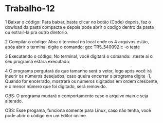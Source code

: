 # Trabalho-12

1 Baixar o código: Para baixar, basta clicar no botão (Code) depois, faz o dowload da pasta compacta e depois pode abrir o codigo dentro da pasta ou extrair-la pra outro diretorio.

2 Compilar o código: Abra o terminal no local onde os 4 arquivos estão, após abrir o terminal digite o comando: gcc TR5_540092.c -o teste

3 Executando o código: No terminal, você digitará o comando: ./teste ai o seu programa estara executado:

4 O programa pergutará de que tamanho será o vetor, logo após você irá inserir os números desejados, caso queira encerrar o programa digite -1, Quando for encerrado, mostrará os números digitados em ordem crescente, e o menor número que foi digitado, será removido. 

OBS: O programa mudará o comportamento caso o arquivo main.c seja alterado.

OBS: Esse progama, funciona somente para Linux, caso não tenha, você pode abrir o código em um Editor online.
